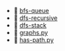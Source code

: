 * 📄 [bfs-queue](bfs-queue.md)
* 📄 [dfs-recursive](dfs-recursive.md)
* 📄 [dfs-stack](dfs-stack.md)
* 📄 [graphs.py](graphs.py)
* 📄 [has-path.py](has-path.py)
